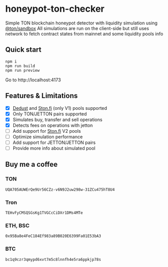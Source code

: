 # honeypot-ton-checker

Simple TON blockchain honeypot detector with liquidity simulation using [@ton/sandbox](https://github.com/ton-org/sandbox)
All simulations are run on the client-side but still uses network to fetch contract states from mainnet and some liquidity pools info

## Quick start

```
npm i
npm run build
npm run preview
```
Go to http://localhost:4173

## Features & Limitations
- [x] [Dedust](https://dedust.io/) and [Ston.fi](https://app.ston.fi/) (only V1) pools supported
- [x] Only TON/JETTON pairs supported
- [x] Simulates buy, transfer and sell operations
- [x] Detects fees on operations with jetton
- [ ] Add support for [Ston.fi](https://app.ston.fi/) V2 pools
- [ ] Optimize simulation performance
- [ ] Add support for JETTON/JETTON pairs
- [ ] Provide more info about simulated pool

## Buy me a coffee

### TON
```
UQA705AUWErQe9Ur56CZz-v6N9J2uw298w-31ZCu475hT8U4
```

### Tron
```
TEHvFyCMSQSGsKg1TVGCcCiDXr1DMs4MTe
```

### ETH, BSC
```
0x95Ba8e4FeC184Ef983a89B020E6399Fa01E53bA3
```

### BTC
```
bc1q9czr3qmypd6xvt7m5c8lnnfh4e5ra6ppkjp78s
```